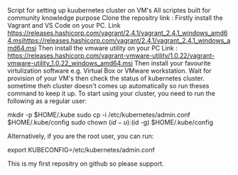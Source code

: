Script for setting up kuubernetes cluster on VM's
All scriptes built for community knowledge purpose
Clone the repositry link : 
Firstly install the Vagrant and VS Code on your PC. Link https://releases.hashicorp.com/vagrant/2.4.1/vagrant_2.4.1_windows_amd64.msihttps://releases.hashicorp.com/vagrant/2.4.1/vagrant_2.4.1_windows_amd64.msi
Then install the vmware utility on your PC Link : https://releases.hashicorp.com/vagrant-vmware-utility/1.0.22/vagrant-vmware-utility_1.0.22_windows_amd64.msi
Then install your favourite virtulization software e.g. Virtual Box or VMware workstation.
Wait for provision of your VM's then check the status of kubernetes cluster.
sometime theh cluster doesn't comes up automatically so run theses command to keep it up. To start using your cluster, you need to run the following as a regular user:

  mkdir -p $HOME/.kube
  sudo cp -i /etc/kubernetes/admin.conf $HOME/.kube/config
  sudo chown $(id -u):$(id -g) $HOME/.kube/config

Alternatively, if you are the root user, you can run:

  export KUBECONFIG=/etc/kubernetes/admin.conf

  This is my first repositry on github so please support.
